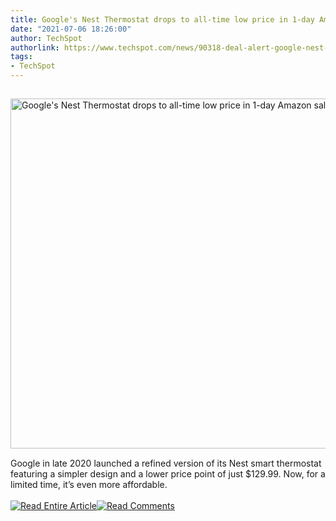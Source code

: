 ```yaml
---
title: Google's Nest Thermostat drops to all-time low price in 1-day Amazon sale
date: "2021-07-06 18:26:00"
author: TechSpot
authorlink: https://www.techspot.com/news/90318-deal-alert-google-nest-thermostat-drops-new-all.html
tags:
- TechSpot
---
```

<a href="https://www.techspot.com/news/90318-deal-alert-google-nest-thermostat-drops-new-all.html" target="_blank"><img src="https://static.techspot.com/images2/news/ts3_thumbs/2021/07/2021-07-06-ts3_thumbs-496.jpg" width="800" height="560" style="padding: 15px 0" title="Google's Nest Thermostat drops to all-time low price in 1-day Amazon sale" /></a><br />Google in late 2020 launched a refined version of its Nest smart thermostat featuring a simpler design and a lower price point of just $129.99. Now, for a limited time, it’s even more affordable.<br /><br /><a href="https://www.techspot.com/news/90318-deal-alert-google-nest-thermostat-drops-new-all.html"><img src="https://static.techspot.com/images/rss/rss_buttons_01.png" border="0" alt="Read Entire Article" /></a><a href="https://www.techspot.com/news/90318-deal-alert-google-nest-thermostat-drops-new-all.html#comments"><img src="https://static.techspot.com/images/rss/rss_buttons_02.png" border="0" alt="Read Comments" /></a><br /><br />